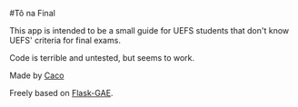 #Tô na Final

This app is intended to be a small guide for UEFS students that don't know UEFS' criteria for final exams.

Code is terrible and untested, but seems to work.

Made by [Caco](http://www.facebook.com/cacovsky)

Freely based on [Flask-GAE](https://github.com/kelp404/Flask-GAE).



